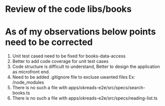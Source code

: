 # Review of the code libs/books
# As of my observations below points need to be corrected

   1. Unit test cased need to be fixed for books-data-access
   2. Better to add code coverage for unit test cases
   3. Code structure is difficult to understand, Better to design the application as microfront end.
   4. Need to be added .gitignore file to excluse uwanted files Ex: /node_modules
   5. There is no such a file with apps/okreads-e2e/src/specs/search-books.ts
   6. There is no such a file with apps/okreads-e2e/src/specs/reading-list.ts


